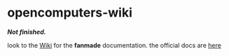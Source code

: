 # opencomputers-wiki

***Not finished.***

look to the [Wiki](https://github.com/Triborda/opencomputers-wiki/wiki) for the **fanmade** documentation. the official docs are [here](https://ocdoc.cil.li)
